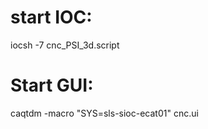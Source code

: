 # start IOC:
iocsh -7 cnc_PSI_3d.script 

# Start GUI:
caqtdm -macro "SYS=sls-sioc-ecat01" cnc.ui


